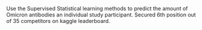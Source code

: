 Use the Supervised Statistical learning methods to predict the amount of Omicron antibodies an individual study participant. Secured 6th position out of 35 competitors on kaggle leaderboard.

